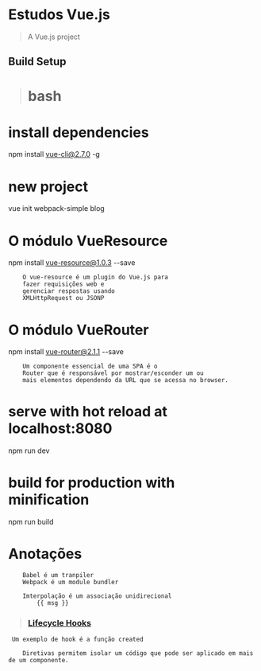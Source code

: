 # Estudos Vue.js

> A Vue.js project

## Build Setup

> # bash
# install dependencies

npm install vue-cli@2.7.0 -g

# new project
vue init webpack-simple blog

# O módulo VueResource
npm install vue-resource@1.0.3 --save
```
    O vue-resource é um plugin do Vue.js para 
    fazer requisições web e 
    gerenciar respostas usando 
    XMLHttpRequest ou JSONP
```

# O módulo VueRouter
npm install vue-router@2.1.1 --save
```
    Um componente essencial de uma SPA é o 
    Router que é responsável por mostrar/esconder um ou 
    mais elementos dependendo da URL que se acessa no browser.
```

# serve with hot reload at localhost:8080
npm run dev

# build for production with minification
npm run build

# Anotações 
```
    Babel é um tranpiler
    Webpack é um module bundler

    Imterpolação é um associação unidirecional
        {{ msg }} 
```
> ### 	[Lifecycle Hooks](https://br.vuejs.org/v2/api/index.html#Opcoes-Ciclo-de-Vida)
``` 
 Um exemplo de hook é a função created
```
```
    Diretivas permitem isolar um código que pode ser aplicado em mais de um componente.
```